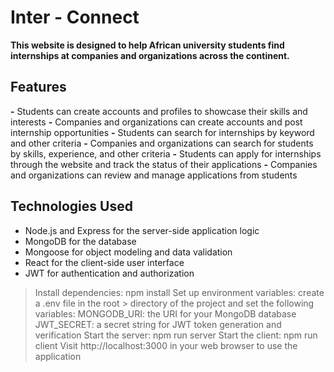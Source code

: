 # Inter - Connect

**This website is designed to help African university students find internships at companies and organizations across the continent.**

## Features
**-** Students can create accounts and profiles to showcase their skills and interests
**-** Companies and organizations can create accounts and post internship opportunities
**-** Students can search for internships by keyword and other criteria
**-** Companies and organizations can search for students by skills, experience, and other criteria
**-** Students can apply for internships through the website and track the status of their applications
**-** Companies and organizations can review and manage applications from students


## Technologies Used
- Node.js and Express for the server-side application logic
- MongoDB for the database
- Mongoose for object modeling and data validation
- React for the client-side user interface
- JWT for authentication and authorization

> Install dependencies: npm install
> Set up environment variables: create a .env file in the root > directory of the project and set the following variables:
> MONGODB_URI: the URI for your MongoDB database
> JWT_SECRET: a secret string for JWT token generation and verification
> Start the server: npm run server
> Start the client: npm run client
> Visit http://localhost:3000 in your web browser to use the application
